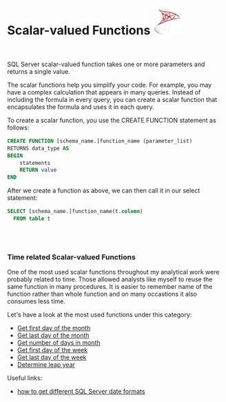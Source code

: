 # Scalar-valued Functions  <img src="https://github.com/SQL-Project-Solutions/SQL-Server---scalar-valued-functions/blob/main/sql_server.png" width="65"/>  <br><br/> 


SQL Server scalar-valued function takes one or more parameters and returns a single value.

The scalar functions help you simplify your code. For example, you may have a complex calculation that appears in many queries. Instead of including the formula in every query, you can create a scalar function that encapsulates the formula and uses it in each query.

To create a scalar function, you use the CREATE FUNCTION statement as follows: 

```sql
CREATE FUNCTION [schema_name.]function_name (parameter_list)
RETURNS data_type AS
BEGIN
    statements
    RETURN value
END
``` 

After we create a function as above, we can then call it in our select statement:
```sql
SELECT [schema_name.]function_name(t.column)
  FROM table t
``` 
<br> <br/>
### Time related Scalar-valued Functions
One of the most used scalar functions throughout my analytical work were probably related to time. Those allowed analysts like myself to reuse the same function in many procedures. 
It is easier to remember name of the function rather than whole function and on many occastions it also consumes less time.

Let's have a look at the most used functions under this category:
- [Get first day of the month](https://github.com/SQL-Project-Solutions/Scalar-valued-functions/blob/main/First_of_Month.sql)
- [Get last day of the month](https://github.com/SQL-Project-Solutions/Scalar-valued-functions/blob/main/Last_of_Month.sql)
- [Get number of days in month](https://github.com/SQL-Project-Solutions/Scalar-valued-functions/blob/main/Days_in_Month.sql)
- [Get first day of the week](https://github.com/SQL-Project-Solutions/Scalar-valued-functions/blob/main/First_of_Week.sql)
- [Get last day of the week](https://github.com/SQL-Project-Solutions/Scalar-valued-functions/blob/main/Last_of_Week.sql)
- [Determine leap year](https://github.com/SQL-Project-Solutions/Scalar-valued-functions/blob/main/is_Leap_Year.sql)

Useful links:
- [how to get different SQL Server date formats](https://www.mssqltips.com/sqlservertip/1145/date-and-time-conversions-using-sql-server/) 
